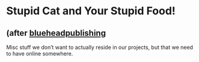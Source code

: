 # Stupid Cat and Your Stupid Food! #

## (after [blueheadpublishing](https://github.com/blueheadpublishing/catfood) ##

Misc stuff we don’t want to actually reside in our projects, but that we need to have online somewhere.
